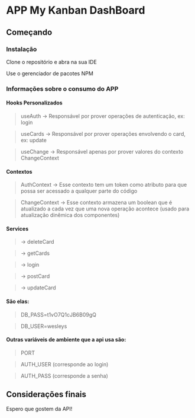 
# APP My Kanban DashBoard



## Começando

### Instalação
Clone o repositório e abra na sua IDE

Use o gerenciador de pacotes NPM

### Informações sobre o consumo do APP
#### Hooks Personalizados
> useAuth -> Responsável por prover operações de autenticação, ex: login

> useCards -> Responsável por prover operações envolvendo o card, ex: update

> useChange -> Responsável apenas por prover valores do contexto ChangeContext

#### Contextos
> AuthContext -> Esse contexto tem um token como atributo para que possa ser acessado a qualquer parte do código

> ChangeContext -> Esse contexto armazena um boolean que é atualizado a cada vez que uma nova operação acontece (usado para atualização dinêmica dos componentes)

#### Services
>  -> deleteCard

>  -> getCards

>  -> login

>  -> postCard

>  -> updateCard

#### São elas:
> DB_PASS=t1vO7Q1cJB6B09gQ

> DB_USER=wesleys

#### Outras variáveis de ambiente que a api usa são:
> PORT

> AUTH_USER (corresponde ao login)

> AUTH_PASS (corresponde a senha)

## Considerações finais
Espero que gostem da API!
